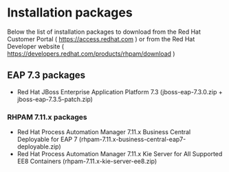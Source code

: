 # Installation packages

Below the list of installation packages to download from the Red Hat Customer Portal ( https://access.redhat.com ) or from the Red Hat Developer website ( https://developers.redhat.com/products/rhpam/download )

## EAP 7.3 packages

- Red Hat JBoss Enterprise Application Platform 7.3
  (jboss-eap-7.3.0.zip + jboss-eap-7.3.5-patch.zip)

### RHPAM 7.11.x packages

- Red Hat Process Automation Manager 7.11.x Business Central Deployable for EAP 7
  (rhpam-7.11.x-business-central-eap7-deployable.zip)
- Red Hat Process Automation Manager 7.11.x Kie Server for All Supported EE8 Containers
  (rhpam-7.11.x-kie-server-ee8.zip)
